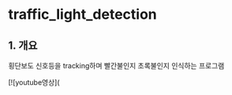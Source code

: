 # traffic_light_detection

## 1. 개요

횡단보도 신호등을 tracking하며 빨간불인지 초록불인지 인식하는 프로그램

[![youtube영상](![<img width="394" alt="tl" src="https://user-images.githubusercontent.com/46870741/79546809-fed14500-80cd-11ea-8db0-823f8b15706e.png">](https://www.youtube.com/watch?v=uhJk7mEvmag&feature=youtu.be)
